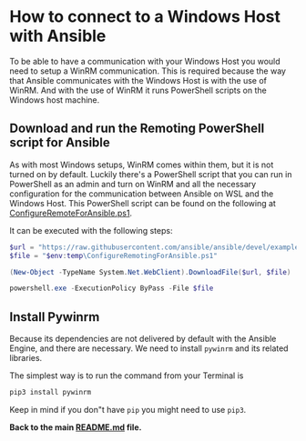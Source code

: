 # How to connect to a Windows Host with Ansible

To be able to have a communication with your Windows Host you would need to setup a WinRM communication. This is required because the way that Ansible communicates with the Windows Host is with the use of WinRM. And with the use of WinRM it runs PowerShell scripts on the Windows host machine.

## Download and run the Remoting PowerShell script for Ansible

As with most Windows setups, WinRM comes within them, but it is not turned on by default. Luckily there's a PowerShell script that you can run in PowerShell as an admin and turn on WinRM and all the necessary configuration for the communication between Ansible on WSL and the Windows Host.
This PowerShell script can be found on the following at [ConfigureRemoteForAnsible.ps1](<https://raw.githubusercontent.com/ansible/ansible/devel/examples/scripts/ConfigureRemotingForAnsible.ps1>).

It can be executed with the following steps:
```powershell
$url = "https://raw.githubusercontent.com/ansible/ansible/devel/examples/scripts/ConfigureRemotingForAnsible.ps1"
$file = "$env:temp\ConfigureRemotingForAnsible.ps1"

(New-Object -TypeName System.Net.WebClient).DownloadFile($url, $file)

powershell.exe -ExecutionPolicy ByPass -File $file
```

## Install Pywinrm

Because its dependencies are not delivered by default with the Ansible Engine, and there are necessary. We need to install ```pywinrm``` and its related libraries.

The simplest way is to run the command from your Terminal is

```bash
pip3 install pywinrm
```

Keep in mind if you don"t have ```pip``` you might need to use ```pip3```.

**Back to the main [README.md](./README.md) file.**
